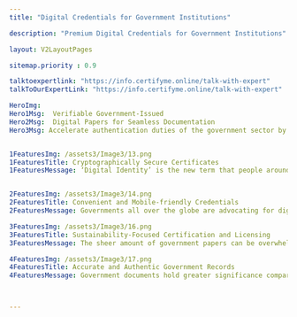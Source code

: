```yaml
---
title: "Digital Credentials for Government Institutions"

description: "Premium Digital Credentials for Government Institutions"

layout: V2LayoutPages

sitemap.priority : 0.9

talktoexpertlink: "https://info.certifyme.online/talk-with-expert"
talkToOurExpertLink: "https://info.certifyme.online/talk-with-expert"

HeroImg:
Hero1Msg:  Verifiable Government-Issued 
Hero2Msg:  Digital Papers for Seamless Documentation 
Hero3Msg: Accelerate authentication duties of the government sector by issuing certificates through CertifyMe.


1FeaturesImg: /assets3/Image3/13.png
1FeaturesTitle: Cryptographically Secure Certificates
1FeaturesMessage: ‘Digital Identity’ is the new term that people around the world are embracing. It has birthed people’s trust in digital documents. The ease and speed of sharing and accessing digital credentials make them ideal for information collection minus the fear of unauthorized entry. The blockchain-enabled certificates are easy to track and record every change made to them. Altering the information inside a digital document without notifying the issuing authority is impossible.


2FeaturesImg: /assets3/Image3/14.png
2FeaturesTitle: Convenient and Mobile-friendly Credentials
2FeaturesMessage: Governments all over the globe are advocating for digital credentials. From the issuing organization to the recipient, the entire circle involved in the credential process experiences the convenience of verifiable credentials. Sharing the documents with concerned authorities/departments or the portability of the certificates make them a perfect replacement for paper documents. The digitized version of the traditional certification discloses all essential details without the threat of forgery. Schedule a <a href="https://go.certifyme.online/request-demo">demo</a> call with our experts for more insights. 

3FeaturesImg: /assets3/Image3/16.png
3FeaturesTitle: Sustainability-Focused Certification and Licensing
3FeaturesMessage: The sheer amount of government papers can be overwhelming to arrange, track and manage. The piles of paper documents also pose a threat to the environment. Digitizing the documentation process solves the issue in a blink of an eye. CertifyMe comes with all the tools integrated to enable smart licensing and certification systems without compromising sustainability.

4FeaturesImg: /assets3/Image3/17.png
4FeaturesTitle: Accurate and Authentic Government Records
4FeaturesMessage: Government documents hold greater significance compared to all other credentials. The certificates & records are proof of citizenship and legal compliance to reside in a state, city, or country. Keeping the documents safe and away from any harm is critical. When the papers are issued by an authoritative body via CertifyMe, the unique ID in the credential contains all essentials. The stamp, logo, and verifiable nature of the statements cushion receivers from facing legal complications and charges. <a href="https://go.certifyme.online/request-demo">Explore</a> how you can issue credentials via the platform. 



---
```

